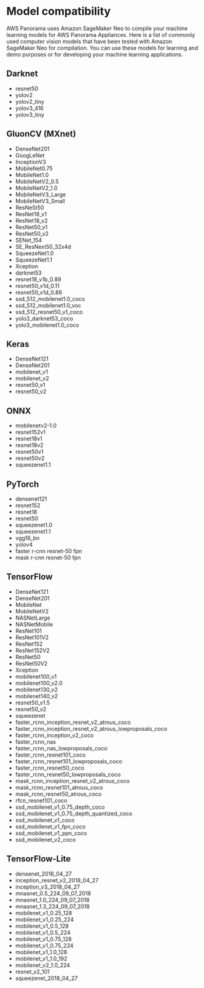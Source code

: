 # Model compatibility

AWS Panorama uses Amazon SageMaker Neo to compile your machine learning models for AWS Panorama Appliances. Here is a list of commonly used computer vision models that have been tested with Amazon SageMaker Neo for compilation. You can use these models for learning and demo purposes or for developing your machine learning applications. 

## Darknet

- resnet50
- yolov2
- yolov2_tiny
- yolov3_416
- yolov3_tiny

## GluonCV (MXnet) 

- DenseNet201
- GoogLeNet
- InceptionV3
- MobileNet0.75
- MobileNet1.0
- MobileNetV2_0.5
- MobileNetV2_1.0
- MobileNetV3_Large
- MobileNetV3_Small
- ResNeSt50
- ResNet18_v1
- ResNet18_v2
- ResNet50_v1
- ResNet50_v2
- SENet_154
- SE_ResNext50_32x4d
- SqueezeNet1.0
- SqueezeNet1.1
- Xception
- darknet53
- resnet18_v1b_0.89
- resnet50_v1d_0.11
- resnet50_v1d_0.86
- ssd_512_mobilenet1.0_coco
- ssd_512_mobilenet1.0_voc
- ssd_512_resnet50_v1_coco
- yolo3_darknet53_coco
- yolo3_mobilenet1.0_coco

## Keras

- DenseNet121
- DenseNet201
- mobilenet_v1
- mobilenet_v2
- resnet50_v1
- resnet50_v2

## ONNX

- mobilenetv2-1.0
- resnet152v1
- resnet18v1
- resnet18v2
- resnet50v1
- resnet50v2
- squeezenet1.1

## PyTorch

- densenet121
- resnet152
- resnet18
- resnet50
- squeezenet1.0
- squeezenet1.1
- vgg16_bn
- yolov4
- faster r-cnn resnet-50 fpn
- mask r-cnn resnet-50 fpn

## TensorFlow

- DenseNet121
- DenseNet201
- MobileNet
- MobileNetV2
- NASNetLarge
- NASNetMobile
- ResNet101
- ResNet101V2
- ResNet152
- ResNet152V2
- ResNet50
- ResNet50V2
- Xception
- mobilenet100_v1
- mobilenet100_v2.0
- mobilenet130_v2
- mobilenet140_v2
- resnet50_v1.5
- resnet50_v2
- squeezenet
- faster_rcnn_inception_resnet_v2_atrous_coco
- faster_rcnn_inception_resnet_v2_atrous_lowproposals_coco
- faster_rcnn_inception_v2_coco
- faster_rcnn_nas
- faster_rcnn_nas_lowproposals_coco
- faster_rcnn_resnet101_coco
- faster_rcnn_resnet101_lowproposals_coco
- faster_rcnn_resnet50_coco
- faster_rcnn_resnet50_lowproposals_coco
- mask_rcnn_inception_resnet_v2_atrous_coco
- mask_rcnn_resnet101_atrous_coco
- mask_rcnn_resnet50_atrous_coco
- rfcn_resnet101_coco
- ssd_mobilenet_v1_0.75_depth_coco
- ssd_mobilenet_v1_0.75_depth_quantized_coco
- ssd_mobilenet_v1_coco
- ssd_mobilenet_v1_fpn_coco
- ssd_mobilenet_v1_ppn_coco
- ssd_mobilenet_v2_coco

## TensorFlow-Lite

- densenet_2018_04_27
- inception_resnet_v2_2018_04_27
- inception_v3_2018_04_27
- mnasnet_0.5_224_09_07_2018
- mnasnet_1.0_224_09_07_2018
- mnasnet_1.3_224_09_07_2018
- mobilenet_v1_0.25_128
- mobilenet_v1_0.25_224
- mobilenet_v1_0.5_128
- mobilenet_v1_0.5_224
- mobilenet_v1_0.75_128
- mobilenet_v1_0.75_224
- mobilenet_v1_1.0_128
- mobilenet_v1_1.0_192
- mobilenet_v2_1.0_224
- resnet_v2_101
- squeezenet_2018_04_27
